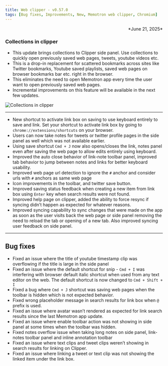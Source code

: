 ```yaml
---
title: Web clipper - v0.57.0
tags: [Bug fixes, Improvements, New, Memotron web clipper, Chromium]
---
```


<div align="right">*June 21, 2025*</div>

### Collections in clipper
- This update brings collections to Clipper side panel. Use collections to quickly open previously saved web pages, tweets, youtube videos etc.
- This is a drop-in replacement for scattered bookmarks across sites like Twitter bookmarks, Youtube saved playlists, saved web pages on browser bookmarks bar etc. right in the browser.
- This eliminates the need to open Memotron app every time the user want to open previously saved web pages.
- Incremental improvements on this feature will be available in the next few updates.
  
![Collections in clipper](https://cdn.21n.org/memotron/changelog/collections-on-clipper.png)

---
- New shortcut to activate link box on saving to use keyboard entirely to save and link. Set your shortcut to activate link box by going to `chrome://extensions/shortcuts` on your browser.
- Users can now take notes for tweets or twitter profile pages in the side panel as well which was not available earlier.
- Using save shortcut `Cmd + J` now also opens/closes the link, notes panel even after saving the web page to allow edits entirely using keyboard.
- Improved the auto close behavior of link-note toolbar panel, improved tab behavior to jump between notes and links for better keyboard usability.
- Improved web page url detection to ignore the `#` anchor and consider urls with `#` anchors as same web page
- Icon improvements in the toolbar, and twitter save button.
- Improved saving status feedback when creating a new item from link box using `Enter` key when search results were not found.
- Improved help page on clipper, added the ability to force resync if syncing didn’t happen as expected for whatever reasons.
- Improved syncing capability to sync changes that were made on the app as soon as the user visits back the web page or side panel removing the need to reload the tab or opening of a new tab. Also improved syncing user feedback on side panel.

---
## Bug fixes

- Fixed an issue where the title of youtube timestamp clip was overflowing if the title is large in the side panel
- Fixed an issue where the default shortcut for snip - `Cmd + I` was interfering with browser default italic shortcut when used from any text editor on the web. The default shortcut is now changed to `Cmd + Shift + I`
- Fixed a bug where `Cmd + J` shortcut was saving web pages when the toolbar is hidden which is not expected behavior.
- Fixed wrong placeholder message in search results for link box when `@` prefix is used.
- Fixed an issue where avatar wasn’t rendered as expected for link search results since the last Memotron app update.
- Fixed an issue where enable toolbar action was not showing in side panel at some times when the toolbar was hidden.
- Fixed notes overflow issue when taking long notes on side panel, link-notes toolbar panel and inline annotation toolbar
- Fixed an issue where text clips and tweet clips weren’t showing in search results for linking on Clipper.
- Fixed an issue where linking a tweet or text clip was not showing the linked item under the link box.